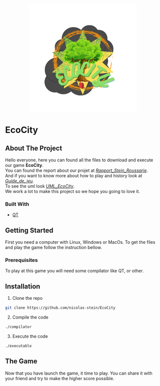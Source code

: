 <div align="center">
  <a href="https://github.com/nicolas-stein/EcoCity">
    <img src="logo.png" alt="Logo" width="350" height="350">
  </a>
</div>

# EcoCity
## About The Project
Hello everyone, here you can found all the files to download and execute our game **EcoCity**. <br />
You can found the report about our projet at [*Rapport_Stein_Roussarie*](https://github.com/nicolas-stein/EcoCity/Rapport_Stein_Roussarie.pdf). <br />
And if you want to know more about how to play and history look at [*Guide_de_jeu*](https://github.com/nicolas-stein/EcoCity/Guide_de_jeu.pdf). <br />
To see the uml look [*UML_EcoCity*](https://github.com/nicolas-stein/EcoCity/UML_EcoCity.pdf). <br />
We work a lot to make this project so we hope you going to love it. <br />

### Built With
- [QT](https://www.qt.io/ "QT")

## Getting Started
First you need a computer with Linux, Windows or MacOs. To get the files and play the game follow the instruction bellow.

### Prerequisites
To play at this game you will need some compilator like QT, or other.

## Installation
1. Clone the repo
  ```sh
  git clone https://github.com/nicolas-stein/EcoCity
  ```
 
2. Compile the code
```sh
./compilator
```

3. Execute the code
  ```sh
  ./executable
  ```

## The Game
Now that you have launch the game, it time to play. You can share it with your friend and try to make the higher score possible.


